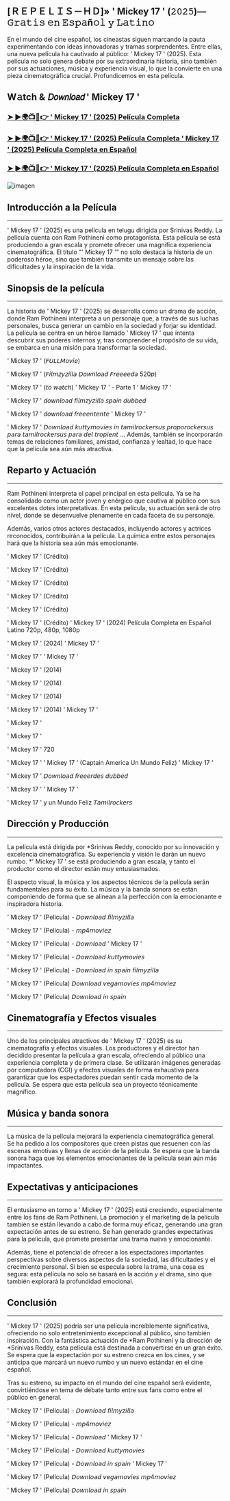 ## [ＲＥＰＥＬＩＳ－ＨＤ]» ' Mickey 17 ' (𝟸𝟶𝟸𝟻)—𝙶𝚛𝚊𝚝𝚒𝚜 𝚎𝚗 𝙴𝚜𝚙𝚊ñ𝚘𝚕 𝚢 𝙻𝚊𝚝𝚒𝚗𝚘

En el mundo del cine español, los cineastas siguen marcando la pauta experimentando con ideas innovadoras y tramas sorprendentes. Entre ellas, una nueva película ha cautivado al público: ' Mickey 17 ' (2025). Esta película no solo genera debate por su extraordinaria historia, sino también por sus actuaciones, música y experiencia visual, lo que la convierte en una pieza cinematográfica crucial. Profundicemos en esta película.

W𝚊tch & 𝘋𝘰𝘸𝘯𝘭𝘰𝘢𝘥 ' Mickey 17 '
---

### [➤ ►🌍📺📱👉 ' Mickey 17 ' (2025) Película Completa](https://tinyurl.com/bde4df69)

### [➤ ►🌍📺📱👉 ' Mickey 17 ' (2025) Película Completa ' Mickey 17 ' (2025) Película Completa en Español](https://tinyurl.com/bde4df69)

### [➤ ►🌍📺📱👉 ' Mickey 17 ' (2025) Película Completa en Español](https://tinyurl.com/bde4df69)

![imagen](https://image.tmdb.org/t/p/original/d0VKEqhwg2P1DkJJznZRuGjHFSN.jpg)

## Introducción a la Película
---
' Mickey 17 ' (2025) es una película en telugu dirigida por Srinivas Reddy. La película cuenta con Ram Pothineni como protagonista. Esta película se está produciendo a gran escala y promete ofrecer una magnífica experiencia cinematográfica. El título "' Mickey 17 '" no solo destaca la historia de un poderoso héroe, sino que también transmite un mensaje sobre las dificultades y la inspiración de la vida.

## Sinopsis de la película
---
La historia de ' Mickey 17 ' (2025) se desarrolla como un drama de acción, donde Ram Pothineni interpreta a un personaje que, a través de sus luchas personales, busca generar un cambio en la sociedad y forjar su identidad. La película se centra en un héroe llamado ' Mickey 17 ' que intenta descubrir sus poderes internos y, tras comprender el propósito de su vida, se embarca en una misión para transformar la sociedad.

' Mickey 17 ' (𝘍𝘜𝘓𝘓𝘔𝘰𝘷𝘪𝘦)

' Mickey 17 ' (𝘍𝘪𝘭𝘮𝘻𝘺𝘻𝘪𝘭𝘭𝘢 𝘋𝘰𝘸𝘯𝘭𝘰𝘢𝘥 𝘍𝘳𝘦𝘦𝘦𝘦𝘥𝘢 520𝘱)

' Mickey 17 ' (𝘵𝘰 𝘸𝘢𝘵𝘤𝘩) ' Mickey 17 ' - Parte 1 ' Mickey 17 '

' Mickey 17 ' 𝘥𝘰𝘸𝘯𝘭𝘰𝘢𝘥 𝘧𝘪𝘭𝘮𝘻𝘺𝘻𝘪𝘭𝘭𝘢 𝘴𝘱𝘢𝘪𝘯 𝘥𝘶𝘣𝘣𝘦𝘥

' Mickey 17 ' 𝘥𝘰𝘸𝘯𝘭𝘰𝘢𝘥 𝘧𝘳𝘦𝘦𝘦𝘯𝘵𝘦𝘯𝘵𝘦 ' Mickey 17 '

' Mickey 17 ' 𝘋𝘰𝘸𝘯𝘭𝘰𝘢𝘥 𝘬𝘶𝘵𝘵𝘺𝘮𝘰𝘷𝘪𝘦𝘴 𝘪𝘯 𝘵𝘢𝘮𝘪𝘭𝘳𝘰𝘤𝘬𝘦𝘳𝘴𝘶𝘴 𝘱𝘳𝘰𝘱𝘰𝘳𝘰𝘤𝘬𝘦𝘳𝘴𝘶𝘴 𝘱𝘢𝘳𝘢 𝘵𝘢𝘮𝘪𝘭𝘳𝘰𝘤𝘬𝘦𝘳𝘴𝘶𝘴 𝘱𝘢𝘳𝘢 𝘥𝘦𝘭 𝘵𝘳𝘰𝘱𝘪𝘦𝘯𝘵 ... Además, también se incorporarán temas de relaciones familiares, amistad, confianza y lealtad, lo que hace que la película sea aún más atractiva.

## Reparto y Actuación
---
Ram Pothineni interpreta el papel principal en esta película. Ya se ha consolidado como un actor joven y enérgico que cautiva al público con sus excelentes dotes interpretativas. En esta película, su actuación será de otro nivel, donde se desenvuelve plenamente en cada faceta de su personaje.

Además, varios otros actores destacados, incluyendo actores y actrices reconocidos, contribuirán a la película. La química entre estos personajes hará que la historia sea aún más emocionante.

' Mickey 17 ' (Crédito)

' Mickey 17 ' (Crédito)

' Mickey 17 ' (Crédito)

' Mickey 17 ' (Crédito)

' Mickey 17 ' (Crédito)

' Mickey 17 ' (Crédito) ' Mickey 17 ' (2024) Película Completa en Español Latino 720p, 480p, 1080p

' Mickey 17 ' (2024) ' Mickey 17 '

' Mickey 17 ' ' Mickey 17 '

' Mickey 17 ' (2014)

' Mickey 17 ' (2014)

' Mickey 17 ' (2014)

' Mickey 17 ' (2014) ' Mickey 17 '

' Mickey 17 '

' Mickey 17 '

' Mickey 17 ' 720

' Mickey 17 ' ' Mickey 17 ' (Captain America Un Mundo Feliz) ' Mickey 17 '

' Mickey 17 ' 𝘋𝘰𝘸𝘯𝘭𝘰𝘢𝘥 𝘧𝘳𝘦𝘦𝘦𝘳𝘥𝘦𝘴 𝘥𝘶𝘣𝘣𝘦𝘥

' Mickey 17 ' ' Mickey 17 '

' Mickey 17 ' y un Mundo Feliz 𝘛𝘢𝘮𝘪𝘭𝘳𝘰𝘤𝘬𝘦𝘳𝘴

## Dirección y Producción
---
La película está dirigida por *Srinivas Reddy, conocido por su innovación y excelencia cinematográfica. Su experiencia y visión le darán un nuevo rumbo. *' Mickey 17 ' se está produciendo a gran escala, y tanto el productor como el director están muy entusiasmados.

El aspecto visual, la música y los aspectos técnicos de la película serán fundamentales para su éxito. La música y la banda sonora se están componiendo de forma que se alinean a la perfección con la emocionante e inspiradora historia.

' Mickey 17 ' (Película) - 𝘋𝘰𝘸𝘯𝘭𝘰𝘢𝘥 𝘧𝘪𝘭𝘮𝘺𝘻𝘪𝘭𝘭𝘢

' Mickey 17 ' (Película) - 𝘮𝘱4𝘮𝘰𝘷𝘪𝘦𝘻

' Mickey 17 ' (Película) - 𝘋𝘰𝘸𝘯𝘭𝘰𝘢𝘥 ' Mickey 17 '

' Mickey 17 ' (Película) - 𝘋𝘰𝘸𝘯𝘭𝘰𝘢𝘥 𝘬𝘶𝘵𝘵𝘺𝘮𝘰𝘷𝘪𝘦𝘴

' Mickey 17 ' (Película) - 𝘋𝘰𝘸𝘯𝘭𝘰𝘢𝘥 𝘪𝘯 𝘴𝘱𝘢𝘪𝘯 𝘧𝘪𝘭𝘮𝘺𝘻𝘪𝘭𝘭𝘢

' Mickey 17 ' (Película) 𝘋𝘰𝘸𝘯𝘭𝘰𝘢𝘥 𝘷𝘦𝘨𝘢𝘮𝘰𝘷𝘪𝘦𝘴 𝘮𝘱4𝘮𝘰𝘷𝘪𝘦𝘻

' Mickey 17 ' (Película) 𝘋𝘰𝘸𝘯𝘭𝘰𝘢𝘥 𝘪𝘯 𝘴𝘱𝘢𝘪𝘯

## Cinematografía y Efectos visuales
---
Uno de los principales atractivos de ' Mickey 17 ' (2025) es su cinematografía y efectos visuales. Los productores y el director han decidido presentar la película a gran escala, ofreciendo al público una experiencia completa y de primera clase. Se utilizarán imágenes generadas por computadora (CGI) y efectos visuales de forma exhaustiva para garantizar que los espectadores puedan sentir cada momento de la película. Se espera que esta película sea un proyecto técnicamente magnífico.

## Música y banda sonora
---
La música de la película mejorará la experiencia cinematográfica general. Se ha pedido a los compositores que creen pistas que resuenen con las escenas emotivas y llenas de acción de la película. Se espera que la banda sonora haga que los elementos emocionantes de la película sean aún más impactantes.

## Expectativas y anticipaciones
---
El entusiasmo en torno a ' Mickey 17 ' (2025) está creciendo, especialmente entre los fans de Ram Pothineni. La promoción y el marketing de la película también se están llevando a cabo de forma muy eficaz, generando una gran expectación antes de su estreno. Se han generado grandes expectativas para la película, que promete presentar una trama nueva y emocionante.

Además, tiene el potencial de ofrecer a los espectadores importantes perspectivas sobre diversos aspectos de la sociedad, las dificultades y el crecimiento personal. Si bien se especula sobre la trama, una cosa es segura: esta película no solo se basará en la acción y el drama, sino que también explorará la profundidad emocional.

## Conclusión
---
' Mickey 17 ' (2025) podría ser una película increíblemente significativa, ofreciendo no solo entretenimiento excepcional al público, sino también inspiración. Con la fantástica actuación de *Ram Pothineni y la dirección de *Srinivas Reddy, esta película está destinada a convertirse en un gran éxito. Se espera que la expectación por su estreno crezca en los cines, y se anticipa que marcará un nuevo rumbo y un nuevo estándar en el cine español.

Tras su estreno, su impacto en el mundo del cine español será evidente, convirtiéndose en tema de debate tanto entre sus fans como entre el público en general.

' Mickey 17 ' (Película) - 𝘋𝘰𝘸𝘯𝘭𝘰𝘢𝘥 𝘧𝘪𝘭𝘮𝘺𝘻𝘪𝘭𝘭𝘢

' Mickey 17 ' (Película) - 𝘮𝘱4𝘮𝘰𝘷𝘪𝘦𝘻

' Mickey 17 ' (Película) - 𝘋𝘰𝘸𝘯𝘭𝘰𝘢𝘥 ' Mickey 17 '

' Mickey 17 ' (Película) - 𝘋𝘰𝘸𝘯𝘭𝘰𝘢𝘥 𝘬𝘶𝘵𝘵𝘺𝘮𝘰𝘷𝘪𝘦𝘴

' Mickey 17 ' (Película) - 𝘋𝘰𝘸𝘯𝘭𝘰𝘢𝘥 𝘪𝘯 𝘴𝘱𝘢𝘪𝘯 ' Mickey 17 '

' Mickey 17 ' (Película) 𝘋𝘰𝘸𝘯𝘭𝘰𝘢𝘥 𝘷𝘦𝘨𝘢𝘮𝘰𝘷𝘪𝘦𝘴 𝘮𝘱4𝘮𝘰𝘷𝘪𝘦𝘻

' Mickey 17 ' (Película) 𝘋𝘰𝘸𝘯𝘭𝘰𝘢𝘥 𝘪𝘯 𝘴𝘱𝘢𝘪𝘯
